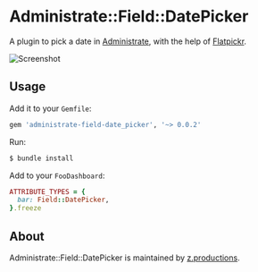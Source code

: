 # Administrate::Field::DatePicker

A plugin to pick a date in [Administrate], with the help of [Flatpickr].

![Screenshot](https://raw.githubusercontent.com/z-productions/administrate-field-date_picker/master/screenshot.png)

## Usage

Add it to your `Gemfile`:

```ruby
gem 'administrate-field-date_picker', '~> 0.0.2'
```

Run:

```bash
$ bundle install
```

Add to your `FooDashboard`:

```ruby
ATTRIBUTE_TYPES = {
  bar: Field::DatePicker,
}.freeze
```

## About

Administrate::Field::DatePicker is maintained by [z.productions].


[Flatpickr]: https://github.com/chmln/flatpickr
[Administrate]: https://github.com/thoughtbot/administrate
[z.productions]: https://www.z.productions/
